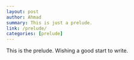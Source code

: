 ```yaml
---
layout: post
author: Ahmad
summary: This is just a prelude.
link: /prelude/
categories: [prelude]
---
```


This is the prelude. Wishing a good start to write.
